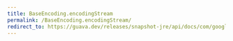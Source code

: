 ```yaml
---
title: BaseEncoding.encodingStream
permalink: /BaseEncoding.encodingStream/
redirect_to: https://guava.dev/releases/snapshot-jre/api/docs/com/google/common/io/BaseEncoding.html#encodingStream-java.io.Writer-
---
```

